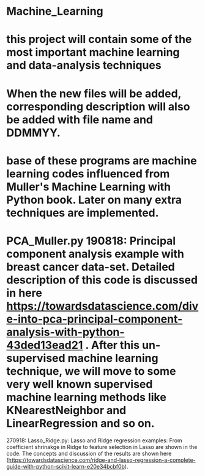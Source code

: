 # Machine_Learning
# this project will contain some of the most important machine learning and data-analysis techniques
# When the new files will be added, corresponding description will also be added with file name and DDMMYY. 
# base of these programs are machine learning codes influenced from Muller's Machine Learning with Python book. Later on many extra techniques are implemented. 
# PCA_Muller.py 190818: Principal component analysis example with breast cancer data-set. Detailed description of this code is discussed in here https://towardsdatascience.com/dive-into-pca-principal-component-analysis-with-python-43ded13ead21 . After this un-supervised machine learning technique, we will move to some very well known supervised machine learning methods like KNearestNeighbor and LinearRegression and so on.  

270918: Lasso_Ridge.py: Lasso and Ridge regression examples: From coefficient shrinakge in Ridge to feature selection in Lasso are shown in the code. The concepts and discussion of the results are shown here (https://towardsdatascience.com/ridge-and-lasso-regression-a-complete-guide-with-python-scikit-learn-e20e34bcbf0b).    
